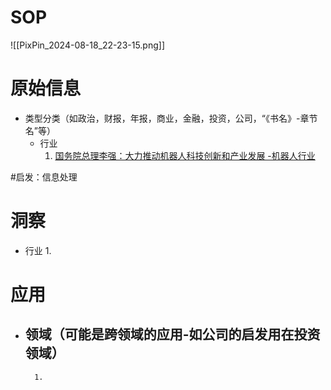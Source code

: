 # SOP

![[PixPin_2024-08-18_22-23-15.png]]

# 原始信息

- 类型分类（如政治，财报，年报，商业，金融，投资，公司，“《书名》-章节名”等）
	- 行业
		1. [国务院总理李强：大力推动机器人科技创新和产业发展 -机器人行业](https://stock.10jqka.com.cn/20240825/c661109431.shtml) 

#启发：信息处理
# 洞察

- 行业
	1. 

# 应用

- 领域（可能是跨领域的应用-如公司的启发用在投资领域）
	- 
		1. 

